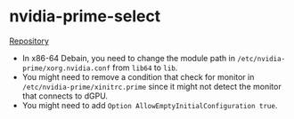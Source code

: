 # nvidia-prime-select

[Repository](https://github.com/wildtruc/nvidia-prime-select)

- In x86-64 Debain, you need to change the module path in `/etc/nvidia-prime/xorg.nvidia.conf` from `lib64` to `lib`.
- You might need to remove a condition that check for monitor in `/etc/nvidia-prime/xinitrc.prime` since it might not
detect the monitor that connects to dGPU.
- You might need to add `Option AllowEmptyInitialConfiguration true`.


